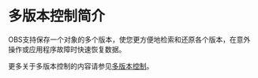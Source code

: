 # 多版本控制简介<a name="obs_21_1001"></a>

OBS支持保存一个对象的多个版本，使您更方便地检索和还原各个版本，在意外操作或应用程序故障时快速恢复数据。

更多关于多版本控制的内容请参见[多版本控制](http://support.huaweicloud.com/usermanual-obs/zh-cn_topic_0045829098.html)。


